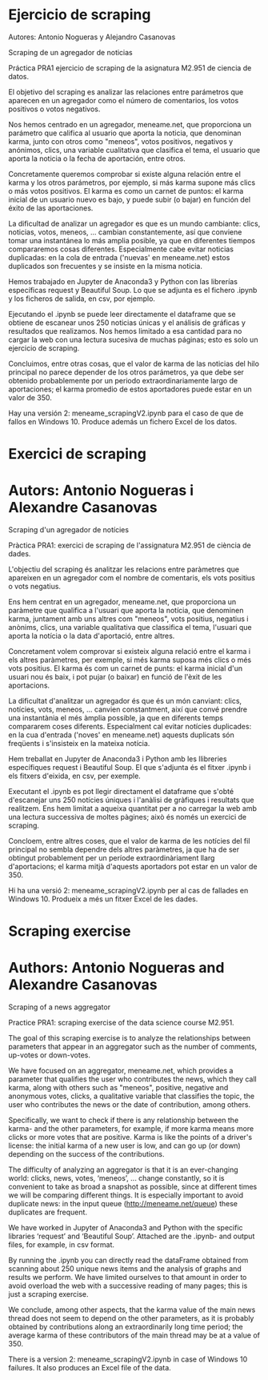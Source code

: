 # Ejercicio de scraping
Autores: Antonio Nogueras y Alejandro Casanovas

Scraping de un agregador de noticias

Práctica PRA1 ejercicio de scraping de la asignatura M2.951 de ciencia de datos.

El objetivo del scraping es analizar las relaciones entre parámetros que aparecen en un agregador como el número de comentarios, los votos positivos o votos negativos.

Nos hemos centrado en un agregador, meneame.net, que proporciona un parámetro que califica al usuario que aporta la noticia, que denominan karma, junto con otros como "meneos", votos positivos, negativos y anónimos, clics, una variable cualitativa que clasifica el tema, el usuario que aporta la noticia o la fecha de aportación, entre otros.

Concretamente queremos comprobar si existe alguna relación entre el karma y los otros parámetros, por ejemplo, si más karma supone más clics o más votos positivos.
El karma es como un carnet de puntos: el karma inicial de un usuario nuevo es bajo, y puede subir (o bajar) en función del éxito de las aportaciones.

La dificultad de analizar un agregador es que es un mundo cambiante: clics, noticias, votos, meneos, ... cambian constantemente, así que conviene tomar una instantánea lo más amplia posible, ya que en diferentes tiempos compararemos cosas diferentes. Especialmente cabe evitar noticias duplicadas: en la cola de entrada ('nuevas' en meneame.net) estos duplicados son frecuentes y se insiste en la misma noticia.

Hemos trabajado en Jupyter de Anaconda3 y Python con las librerías específicas request y Beautiful Soup.
Lo que se adjunta es el fichero .ipynb y los ficheros de salida, en csv, por ejemplo.

Ejecutando el .ipynb se puede leer directamente el dataframe que se obtiene de escanear unos 250 noticias únicas y el análisis de gráficas y resultados que realizamos.
Nos hemos limitado a esa cantidad para no cargar la web con una lectura sucesiva de muchas páginas; esto es solo un ejercicio de scraping.

Concluimos, entre otras cosas, que el valor de karma de las noticias del hilo principal no parece depender de los otros parámetros, ya que debe ser obtenido probablemente por un periodo extraordinariamente largo de aportaciones; el karma promedio de estos aportadores puede estar en un valor de 350.

Hay una versión 2: meneame_scrapingV2.ipynb para el caso de que de fallos en Windows 10.  Produce además un fichero Excel de los datos.

# Exercici de scraping 

# Autors: Antonio Nogueras i Alexandre Casanovas

Scraping d'un agregador de notícies

Pràctica PRA1: exercici de scraping de l'assignatura M2.951 de ciència de dades.

L'objectiu del scraping és analitzar les relacions entre paràmetres que apareixen en un agregador com el nombre de comentaris, els vots positius o vots negatius.

Ens hem centrat en un agregador, meneame.net, que proporciona un paràmetre que qualifica a l'usuari que aporta la notícia, que denominen karma, juntament amb uns altres com "meneos", vots positius, negatius i anònims, clics, una variable qualitativa que classifica el tema, l'usuari que aporta la notícia o la data d'aportació, entre altres.

Concretament volem comprovar si existeix alguna relació entre el karma i els altres paràmetres, per exemple, si més karma suposa més clics o més vots positius.
El karma és com un carnet de punts: el karma inicial d'un usuari nou és baix, i pot pujar (o baixar) en funció de l'èxit de les aportacions.

La dificultat d'analitzar un agregador és que és un món canviant: clics, notícies, vots, meneos, ... canvien constantment, així que convé prendre una instantània el més àmplia possible, ja que en diferents temps compararem coses diferents. Especialment cal evitar notícies duplicades: en la cua d'entrada ('noves' en meneame.net) aquests duplicats són freqüents i s'insisteix en la mateixa notícia.

Hem treballat en Jupyter de Anaconda3 i Python amb les llibreries específiques request i Beautiful Soup.
El que s'adjunta és el fitxer .ipynb i els fitxers d'eixida, en csv, per exemple.

Executant el .ipynb es pot llegir directament el dataframe que s'obté d'escanejar uns 250 notícies úniques i l'anàlisi de gràfiques i resultats que realitzem.
Ens hem limitat a aqueixa quantitat per a no carregar la web amb una lectura successiva de moltes pàgines; això és només un exercici de scraping.

Concloem, entre altres coses, que el valor de karma de les notícies del fil principal no sembla dependre dels altres paràmetres, ja que ha de ser obtingut probablement per un període extraordinàriament llarg d'aportacions; el karma mitjà d'aquests aportadors pot estar en un valor de 350.

Hi ha una versió 2: meneame_scrapingV2.ipynb per al cas de fallades en Windows 10. Produeix a més un fitxer Excel de les dades.

# Scraping exercise

# Authors: Antonio Nogueras and Alexandre Casanovas

Scraping of a news aggregator

Practice PRA1: scraping exercise of the data science course M2.951.

The goal of this scraping exercise is to analyze the relationships between parameters that appear in an aggregator such as the number of comments, up-votes or down-votes.

We have focused on an aggregator, meneame.net, which provides a parameter that qualifies the user who contributes the news, which they call karma, along with others such as "meneos", positive, negative and anonymous votes, clicks, a qualitative variable that classifies the topic, the user who contributes the news or the date of contribution, among others.

Specifically, we want to check if there is any relationship between the karma- and the other parameters, for example, if more karma means more clicks or more votes that are positive. Karma is like the points of a driver's license: the initial karma of a new user is low, and can go up (or down) depending on the success of the contributions.

The difficulty of analyzing an aggregator is that it is an ever-changing world: clicks, news, votes, ‘meneos’, ... change constantly, so it is convenient to take as broad a snapshot as possible, since at different times we will be comparing different things. It is especially important to avoid duplicate news: in the input queue (http://meneame.net/queue) these duplicates are frequent.

We have worked in Jupyter of Anaconda3 and Python with the specific libraries ‘request’ and ‘Beautiful Soup’.
Attached are the .ipynb- and output files, for example, in csv format.

By running the .ipynb you can directly read the dataFrame obtained from scanning about 250 unique news items and the analysis of graphs and results we perform.
We have limited ourselves to that amount in order to avoid overload the web with a successive reading of many pages; this is just a scraping exercise.

We conclude, among other aspects, that the karma value of the main news thread does not seem to depend on the other parameters, as it is probably obtained by contributions along an extraordinarily long time period; the average karma of these contributors of the main thread may be at a value of 350.

There is a version 2: meneame_scrapingV2.ipynb in case of Windows 10 failures. It also produces an Excel file of the data.
